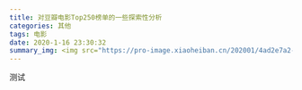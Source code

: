 ```yaml
---
title: 对豆瓣电影Top250榜单的一些探索性分析
categories: 其他
tags: 电影
date: 2020-1-16 23:30:32
summary_img: <img src="https://pro-image.xiaoheiban.cn/202001/4ad2e7a2-31fa-41f9-b0cd-32ecaa3eaba5.jpg" width="900" hegiht="1336" align=center />
---
```


测试
